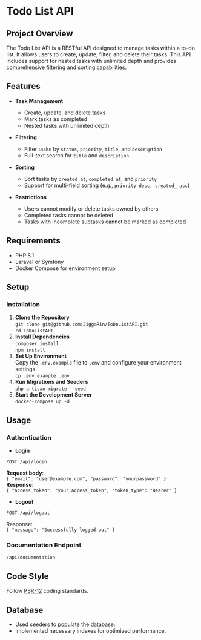 # Todo List API

## Project Overview

The Todo List API is a RESTful API designed to manage tasks within a to-do list. It allows users to create, update, filter, and delete their tasks. This API includes support for nested tasks with unlimited depth and provides comprehensive filtering and sorting capabilities.

## Features

- **Task Management**
    - Create, update, and delete tasks
    - Mark tasks as completed
    - Nested tasks with unlimited depth

- **Filtering**
    - Filter tasks by `status`, `priority`, `title`, and `description`
    - Full-text search for `title` and `description`

- **Sorting**
    - Sort tasks by `created_at`, `completed_at`, and `priority`
    - Support for multi-field sorting (e.g., `priority desc, created_ asc`)

- **Restrictions**
    - Users cannot modify or delete tasks owned by others
    - Completed tasks cannot be deleted
    - Tasks with incomplete subtasks cannot be marked as completed

## Requirements

- PHP 8.1
- Laravel or Symfony
- Docker Compose for environment setup

## Setup

### Installation

1. **Clone the Repository**<br>
   `git clone git@github.com:JiggaRin/ToDoListAPI.git`<br>
   `cd ToDoListAPI`
2. **Install Dependencies** <br>
   `composer install` <br> `npm install`
3. **Set Up Environment**<br>
Copy the `.env.example` file to `.env` and configure your environment settings.<br>
   `cp .env.example .env`
4. **Run Migrations and Seeders**<br>
`php artisan migrate --seed`
5. **Start the Development Server**<br>
`docker-compose up -d`

## Usage

### Authentication

- **Login**

`POST /api/login`

**Request body**:<br>
`{
"email": "user@example.com",
"password": "yourpassword"
}`<br>
**Response:**<br>
`{
"access_token": "your_access_token",
"token_type": "Bearer"
}`
- **Logout**

`POST /api/logout`

Response:<br>
`{
"message": "Successfully logged out"
}`
### Documentation Endpoint

`/api/documentation`
## Code Style

Follow [PSR-12](https://www.php-fig.org/psr/psr-12/) coding standards.

## Database

- Used seeders to populate the database.
- Implemented necessary indexes for optimized performance.
